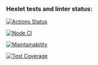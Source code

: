 ### Hexlet tests and linter status:
[![Actions Status](https://github.com/Jekaterina111/frontend-project-46/workflows/hexlet-check/badge.svg)](https://github.com/Jekaterina111/frontend-project-46/actions)

[![Node CI](https://github.com/Jekaterina111/frontend-project-46/actions/workflows/nodejs.yml/badge.svg)](https://github.com/Jekaterina111/frontend-project-46/actions/workflows/nodejs.yml)

[![Maintainability](https://api.codeclimate.com/v1/badges/599a23ea584b13d86edf/maintainability)](https://codeclimate.com/github/Jekaterina111/frontend-project-46/maintainability)

[![Test Coverage](https://api.codeclimate.com/v1/badges/599a23ea584b13d86edf/test_coverage)](https://codeclimate.com/github/Jekaterina111/frontend-project-46/test_coverage)